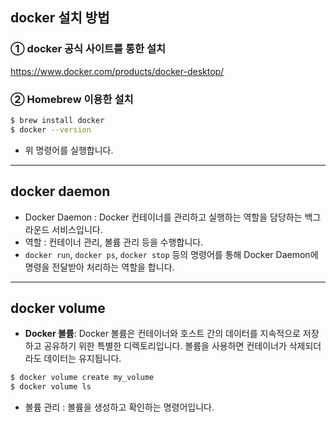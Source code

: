 ## docker 설치 방법

### ① docker 공식 사이트를 통한 설치

https://www.docker.com/products/docker-desktop/

### ② Homebrew 이용한 설치

```bash
$ brew install docker
$ docker --version
```

- 위 명령어를 실행합니다.

---

## docker daemon

- Docker Daemon  : Docker 컨테이너를 관리하고 실행하는 역할을 담당하는 백그라운드 서비스입니다.
- 역할 : 컨테이너 관리, 볼륨 관리 등을 수행합니다.
- `docker run`, `docker ps`, `docker stop` 등의 명령어를 통해 Docker Daemon에 명령을 전달받아 처리하는 역할을 합니다.

---

## docker volume

- **Docker 볼륨**: Docker 볼륨은 컨테이너와 호스트 간의 데이터를 지속적으로 저장하고 공유하기 위한 특별한 디렉토리입니다. 볼륨을 사용하면 컨테이너가 삭제되더라도 데이터는 유지됩니다.

```bash
$ docker volume create my_volume
$ docker volume ls
```

- 볼륨 관리 : 볼륨을 생성하고 확인하는 명령어입니다.
